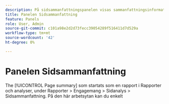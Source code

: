 ```yaml
---
description: På sidsammanfattningspanelen visas sammanfattningsinformation för en sida som du väljer.
title: Panelen Sidsammanfattning
feature: Panels
role: User, Admin
source-git-commit: c101a98e2d2d73fecc39054289f516411d7d529a
workflow-type: tm+mt
source-wordcount: '42'
ht-degree: 0%

---
```



# Panelen Sidsammanfattning

The [!UICONTROL Page summary] som startats som en rapport i Rapporter och analyser, under Rapporter > Engagemang > Sidanalys > Sidsammanfattning. På den här arbetsytan kan du enkelt